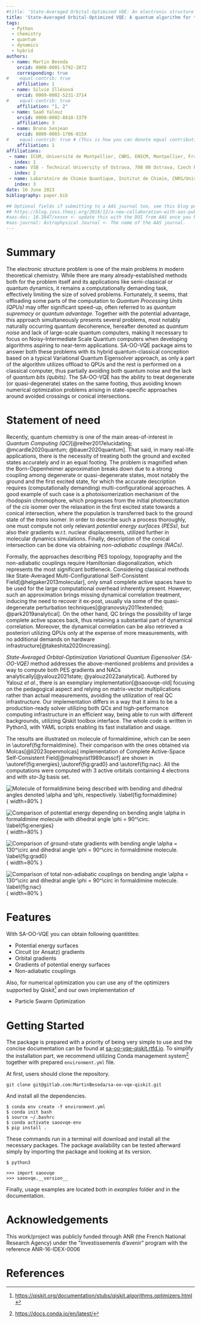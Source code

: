 ```yaml
---
#title: 'State-Averaged Orbital-Optimized VQE: An electronic structure excite-state solver utilizing quantum computers'
title: 'State-Averaged Orbital-Optimized VQE: A quantum algorithm for the democratic description of ground and excited electronic states'
tags:
  - Python
  - chemistry
  - quantum
  - dynamics
  - hybrid
authors:
  - name: Martin Beseda
    orcid: 0000-0001-5792-2872
    corresponding: true
#    equal-contrib: true
    affiliation: 1 
  - name: Silvie Illésová
    orcid: 0009-0002-5231-3714
#    equal-contrib: true
    affiliation: "1, 2"
  - name: Saad Yalouz
    orcid: 0000-0002-8818-3379
    affiliation: 3
  - name: Bruno Senjean
    orcid: 0000-0003-1706-015X
#    equal-contrib: true # (This is how you can denote equal contributions between multiple authors)
    affiliation: 1
affiliations:
 - name: ICGM, Université de Montpellier, CNRS, ENSCM, Montpellier, France
   index: 1
 - name: VSB - Technical University of Ostrava, 708 00 Ostrava, Czech Republic
   index: 2
 - name: Laboratoire de Chimie Quantique, Institut de Chimie, CNRS/Université de Strasbourg, 4 rue Blaise Pascal, 67000 Strasbourg, France
   index: 3
date: 16 June 2023
bibliography: paper.bib

## Optional fields if submitting to a AAS journal too, see this blog post:
## https://blog.joss.theoj.org/2018/12/a-new-collaboration-with-aas-publishing
#aas-doi: 10.3847/xxxxx <- update this with the DOI from AAS once you know it.
#aas-journal: Astrophysical Journal <- The name of the AAS journal.
---
```


# Summary

The electronic structure problem is one of the main problems in modern theoretical chemistry. While there are many 
already-established methods both for the problem itself and its applications like semi-classical or quantum dynamics, 
it remains a computationally demanding task, effectively limiting the size of solved problems. Fortunately, it seems, 
that offloading some parts of the computation to *Quantum Processing Units (QPUs)* may offer significant speed-up, 
often referred to as *quantum supremacy* or *quantum advantage*. Together with the potential advantage, this approach 
simultaneously presents several problems, most notably naturally occurring quantum decoherence, hereafter denoted as 
*quantum noise* and lack of large-scale quantum computers, making it necessary to focus on Noisy-Intermediate Scale 
Quantum computers when developing algorithms aspiring to near-term applications. SA-OO-VQE package aims to answer both 
these problems with its hybrid quantum-classical conception based on a typical Variational Quantum Eigensolver approach,
as only a part of the algorithm utilizes offload to QPUs and the rest is performed on a classical computer, thus 
partially avoiding both quantum noise and the lack of *quantum bits (qubits)*. The SA-OO-VQE has the ability to treat 
degenerate (or quasi-degenerate) states on the same footing, thus avoiding known numerical optimization problems arising 
in state-specific approaches around avoided crossings or conical intersections.


# Statement of need

Recently, quantum chemistry is one of the main areas-of-interest in *Quantum Computing (QC)*[@reiher2017elucidating; 
@mcardle2020quantum; @bauer2020quantum]. That said, in many real-life applications, there is the necessity of treating
both the ground and excited states accurately and in an equal footing. The problem is magnified when the 
Born-Oppenheimer approximation breaks down due to a strong coupling among degenerate or quasi-degenerate states, 
most notably the ground and the first excited state, for which the accurate description requires (computationally demanding) 
multi-configurational approaches. A good example of such case is a photoisomerization mechanism of the 
rhodopsin chromophore, which progresses from the initial photoexcitation of the *cis* isomer over the relaxation in the first excited state 
towards a conical intersection, where the population is transferred back to the ground state of the *trans* isomer. In order to describe such 
a process thoroughly, one must compute not only relevant *potential energy surfaces (PESs)*, but also their gradients 
w.r.t. nuclear displacements, utilized further in molecular dynamics simulations. Finally, description of the conical 
intersection can be done via obtaining *non-adiabatic couplings (NACs)*.

Formally, the approaches describing PES topology, topography and the non-adiabatic couplings require Hamiltonian 
diagonalization, which represents the most significant bottleneck. Considering classical methods like State-Averaged
Multi-Configurational Self-Consistent Field[@helgaker2013molecular], only small complete active spaces have to be used
for the large computational overhead inherently present. However, such an approximation brings missing dynamical 
correlation treatment, inducing the need to recover it ex-post, usually via some of the quasi-degenerate perturbation 
techniques[@granovsky2011extended; @park2019analytical]. On the other hand, QC brings the possibility of large complete
active spaces back, thus retaining a substantial part of dynamical correlation. Moreover, the dynamical correlation can
be also retrieved a posteriori utilizing QPUs only at the expense of more measurements, with no additional demands on
hardware infrastructure[@takeshita2020increasing].

*State-Averaged Orbital-Optimization Variational Quantum Eigensolver (SA-OO-VQE)* method addresses the above-mentioned 
problems and provides a way to compute both PES gradients and NACs analytically[@yalouz2021state; 
@yalouz2022analytical]. Authored by Yalouz *et al.*, there is an exemplary implementation[@saoovqe-old] focusing on 
the pedagogical aspect and relying on matrix-vector multiplications rather than actual measurements, avoiding 
the utilization of real QC infrastructure. Our implementation differs in a way that it aims to be a production-ready 
solver utilizing both QCs and high-performance computing infrastructure in an efficient way, being able to run with 
different backgrounds, utilizing Qiskit toolbox interface. The whole code is written in Python3, with YAML scripts 
enabling its fast installation and usage.

The results are illustrated on molecule of formaldimine, which can be seen in \autoref{fig:formaldimine}.
Their comparison with the ones obtained via Molcas[@li2023openmolcas] implementation of 
Complete Active-Space Self-Consistent Field[@malmqvist1989casscf] are shown in 
\autoref{fig:energies},\autoref{fig:grad0} and \autoref{fig:nac}. All the computations were computed with 3 active 
orbitals containing 4 electrons and with _sto-3g_ basis set.

![Molecule of formaldimine being described with bending and dihedral angles denoted $\alpha$ and $\phi$, 
respectively.
\label{fig:formaldimine}](formaldimine.svg){ width=80% }

![Comparison of potential energy depending on bending angle $\alpha$ in formaldimine molecule with dihedral angle 
$\phi = 90^\circ$.
\label{fig:energies}](energies.svg){ width=80% }

![Comparison of ground-state gradients with bending angle $\alpha = 130^\circ$ and dihedral angle $\phi = 90^\circ$
in formaldimine molecule.
\label{fig:grad0}](grad_0_1d.svg){ width=80% }

![Comparison of total non-adiabatic couplings on bending angle $\alpha = 130^\circ$ and dihedral angle $\phi = 90^\circ$
in formaldimine molecule.
\label{fig:nac}](total_nac_1d_.svg){ width=80% }

# Features
With SA-OO-VQE you can obtain following quantitites:

* Potential energy surfaces
* Circuit (or Ansatz) gradients
* Orbital gradients
* Gradients of potential energy surfaces
* Non-adiabatic couplings

Also, for numerical optimization you can use any of the optimizers supported by Qiskit[^1] and our own implementation of

* Particle Swarm Optimization

[^1]: https://qiskit.org/documentation/stubs/qiskit.algorithms.optimizers.html

# Getting Started
The package is prepared with a priority of being very simple to use and the concise documentation can be found at 
[sa-oo-vqe-qiskit.rtfd.io](https://sa-oo-vqe-qiskit.rtfd.io). To simplify the installation part, we recommend
utilizing Conda management system[^2] together with prepared `environment.yml` file.

At first, users should clone the repository.

```
git clone git@gitlab.com:MartinBeseda/sa-oo-vqe-qiskit.git
```

And install all the dependencies.

```
$ conda env create -f environment.yml
$ conda init bash
$ source ~/.bashrc
$ conda activate saoovqe-env
$ pip install .
```

These commands run in a terminal will download and install all the necessary packages. The package availability can be 
tested afterward simply by importing the package and looking at its version.

```
$ python3

>>> import saoovqe
>>> saoovqe.__version__
```

Finally, usage examples are located both in _examples_ folder and in the documentation.

[^2]: https://docs.conda.io/en/latest/

# Acknowledgements
This work/project was publicly funded through ANR (the French National Research Agency) under 
the "Investissements d’avenir" program with the reference ANR-16-IDEX-0006

# References
